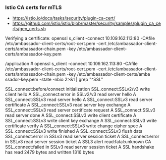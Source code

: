 
### Istio CA certs for mTLS
- https://istio.io/docs/tasks/security/plugin-ca-cert/
- https://github.com/istio/istio/blob/master/security/samples/plugin_ca_certs/gen_certs.sh


Verifying a certificate:
openssl s_client -connect 10.109.162.113:80 -CAfile /etc/ambassador-client-certs/root-cert.pem -cert /etc/ambassador-client-certs/ambassador-chain.pem -key /etc/ambassador-client-certs/ambassador-key.pem

/application # openssl s_client -connect 10.109.162.113:80 -CAfile /etc/ambassador-client-certs/root-cert.pem -cert /etc/ambassador-client-certs/ambassador-chain.pem -key /etc/ambassador-client-certs/amba
ssador-key.pem -state -nbio 2>&1 | grep "^SSL"

SSL_connect:before/connect initialization
SSL_connect:SSLv2/v3 write client hello A
SSL_connect:error in SSLv2/v3 read server hello A
SSL_connect:SSLv3 read server hello A
SSL_connect:SSLv3 read server certificate A
SSL_connect:SSLv3 read server key exchange A
SSL_connect:SSLv3 read server certificate request A
SSL_connect:SSLv3 read server done A
SSL_connect:SSLv3 write client certificate A
SSL_connect:SSLv3 write client key exchange A
SSL_connect:SSLv3 write certificate verify A
SSL_connect:SSLv3 write change cipher spec A
SSL_connect:SSLv3 write finished A
SSL_connect:SSLv3 flush data
SSL_connect:error in SSLv3 read server session ticket A
SSL_connect:error in SSLv3 read server session ticket A
SSL3 alert read:fatal:unknown CA
SSL_connect:failed in SSLv3 read server session ticket A
SSL handshake has read 2479 bytes and written 1316 bytes